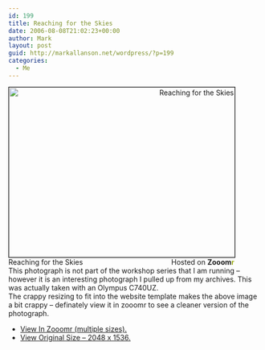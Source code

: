 ```yaml
---
id: 199
title: Reaching for the Skies
date: 2006-08-08T21:02:23+00:00
author: Mark
layout: post
guid: http://markallanson.net/wordpress/?p=199
categories:
  - Me
---
```

<div style="width: 450px; text-align: right">
  <a title="Zooomr :: Photo Sharing" href="http://beta.zooomr.com/photos/MarkAllanson/124876/"><img width="450" height="338" border="0" alt="Reaching for the Skies" style="border: 1px solid #000000" src="http://static.zooomr.com/images/cf6a2292b4475fd6e68121e5b01bca602113e006.jpg" /></a><span style="float: left">Reaching for the Skies</span> Hosted on <strong>Zooom<span style="color: #9eae15">r</span></strong>
</div>

<div>
</div>

<div>
  This photograph is not part of the workshop series that I am running &#8211; however it is an interesting photograph I pulled up from my archives. This was actually taken with an Olympus C740UZ.
</div>

<div>
</div>

<div>
  The crappy resizing to fit into the website template makes the above image a bit crappy &#8211; definately view it in zooomr to see a cleaner version of the photograph.
</div>

<div>
  <ul>
    <li>
      <a href="http://zooomr.com/photos/MarkAllanson/124876">View In Zooomr (multiple sizes).</a>
    </li>
    <li>
      <a title="View this photo in all it's original glory" href="http://static.zooomr.com/images/31b0001582fdc300ae2abdea1783be4e035e89dd.jpg">View Original Size &#8211; 2048 x 1536.</a>
    </li>
  </ul>
</div>